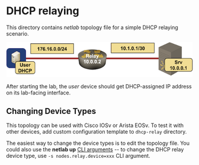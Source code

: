 # DHCP relaying

This directory contains *netlab* topology file for a simple DHCP relaying scenario.

![DHCP relaying topology](dhcp-relay.png)

After starting the lab, the *user* device should get DHCP-assigned IP address on its lab-facing interface.

## Changing Device Types

This topology can be used with Cisco IOSv or Arista EOSv. To test it with other devices, add custom configuration template to `dhcp-relay` directory.

The easiest way to change the device types is to edit the topology file. You could also use the **netlab up** [CLI arguments](https://netsim-tools.readthedocs.io/en/latest/netlab/up.html#usage) -- to change the DHCP relay device type, use `-s nodes.relay.device=xxx` CLI argument.
